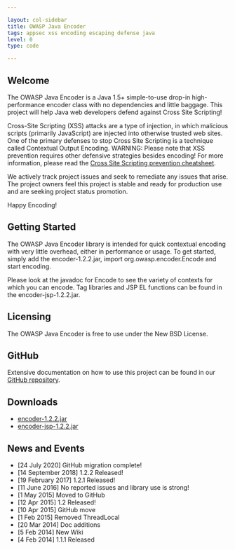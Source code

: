 ```yaml
---

layout: col-sidebar
title: OWASP Java Encoder
tags: appsec xss encoding escaping defense java
level: 0
type: code

---
```


## Welcome

The OWASP Java Encoder is a Java 1.5+ simple-to-use drop-in high-performance encoder class with no dependencies and little baggage. This project will help Java web developers defend against Cross Site Scripting!

Cross-Site Scripting (XSS) attacks are a type of injection, in which malicious scripts (primarily JavaScript) are injected into otherwise trusted web sites. One of the primary defenses to stop Cross Site Scripting is a technique called Contextual Output Encoding. WARNING: Please note that XSS prevention requires other defensive strategies besides encoding! For more information, please read the [Cross Site Scripting prevention cheatsheet](https://cheatsheetseries.owasp.org/cheatsheets/Cross_Site_Scripting_Prevention_Cheat_Sheet.html).

We actively track project issues and seek to remediate any issues that arise. The project owners feel this project is stable and ready for production use and are seeking project status promotion.

Happy Encoding!

## Getting Started

The OWASP Java Encoder library is intended for quick contextual encoding with very little overhead, either in performance or usage. To get started, simply add the encoder-1.2.2.jar, import org.owasp.encoder.Encode and start encoding.

Please look at the javadoc for Encode to see the variety of contexts for which you can encode. Tag libraries and JSP EL functions can be found in the encoder-jsp-1.2.2.jar.

## Licensing

The OWASP Java Encoder is free to use under the New BSD License. 

## GitHub

Extensive documentation on how to use this project can be found in our [GitHub repository](https://github.com/OWASP/owasp-java-encoder).

## Downloads 

* [encoder-1.2.2.jar](https://search.maven.org/remotecontent?filepath=org/owasp/encoder/encoder/1.2.2/encoder-1.2.2.jar)
* [encoder-jsp-1.2.2.jar](https://search.maven.org/remotecontent?filepath=org/owasp/encoder/encoder-jsp/1.2.2/encoder-jsp-1.2.2.jar)

## News and Events

* [24 July 2020] GitHub migration complete!
* [14 September 2018] 1.2.2 Released!
* [19 February 2017] 1.2.1 Released!
* [11 June 2016] No reported issues and library use is strong!
* [1 May 2015] Moved to GitHub
* [12 Apr 2015] 1.2 Released!
* [10 Apr 2015] GitHub move
* [1 Feb 2015] Removed ThreadLocal
* [20 Mar 2014] Doc additions
* [5 Feb 2014] New Wiki
* [4 Feb 2014] 1.1.1 Released
